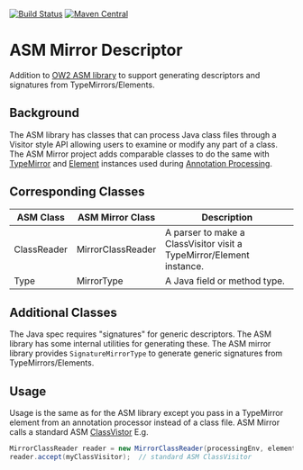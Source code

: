 [![Build Status](https://api.travis-ci.org/soabase/asm-mirror-descriptor.svg?branch=master)](https://travis-ci.org/soabase/asm-mirror-descriptor)
[![Maven Central](https://img.shields.io/maven-central/v/io.soabase.asm-mirror-descriptor/asm-mirror-descriptor.svg)](http://search.maven.org/#search%7Cga%7C1%7Casm-mirror-descriptor)

# ASM Mirror Descriptor
Addition to [OW2 ASM library](https://asm.ow2.io) to support generating descriptors and signatures from TypeMirrors/Elements.

## Background
The ASM library has classes that can process Java class files through a Visitor style API allowing users to examine or modify 
any part of a class. The ASM Mirror project adds comparable classes to do the same with [TypeMirror](https://docs.oracle.com/javase/8/docs/api/javax/lang/model/type/TypeMirror.html)
and [Element](https://docs.oracle.com/javase/8/docs/api/javax/lang/model/element/Element.html) instances used during [Annotation
Processing](https://docs.oracle.com/javase/7/docs/api/javax/annotation/processing/Processor.html).

## Corresponding Classes

| ASM Class | ASM Mirror Class | Description |
| --------- | ---------------- | ----------- |
| ClassReader | MirrorClassReader | A parser to make a ClassVisitor visit a TypeMirror/Element instance. |
| Type | MirrorType | A Java field or method type. |

## Additional Classes

The Java spec requires "signatures" for generic descriptors. The ASM library has some internal utilities for generating these.
The ASM mirror library provides `SignatureMirrorType` to generate generic signatures from TypeMirrors/Elements.

## Usage

Usage is the same as for the ASM library except you pass in a TypeMirror element from an annotation processor instead of a class file. ASM Mirror calls a standard ASM [ClassVistor](https://asm.ow2.io/javadoc/org/objectweb/asm/ClassVisitor.html) E.g.

```java
MirrorClassReader reader = new MirrorClassReader(processingEnv, element);
reader.accept(myClassVisitor);  // standard ASM ClassVisitor
```
